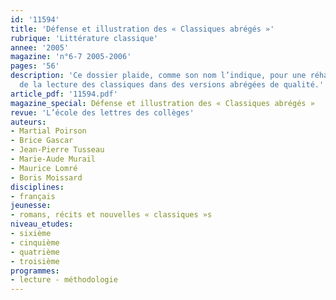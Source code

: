 ```yaml
---
id: '11594'
title: 'Défense et illustration des « Classiques abrégés »'
rubrique: 'Littérature classique'
annee: '2005'
magazine: 'n°6-7 2005-2006'
pages: '56'
description: 'Ce dossier plaide, comme son nom l’indique, pour une réhabilitation
  de la lecture des classiques dans des versions abrégées de qualité.'
article_pdf: '11594.pdf'
magazine_special: Défense et illustration des « Classiques abrégés »
revue: 'L’école des lettres des collèges'
auteurs:
- Martial Poirson
- Brice Gascar
- Jean-Pierre Tusseau
- Marie-Aude Murail
- Maurice Lomré
- Boris Moissard
disciplines:
- français
jeunesse:
- romans, récits et nouvelles « classiques »s
niveau_etudes:
- sixième
- cinquième
- quatrième
- troisième
programmes:
- lecture - méthodologie
---
```

